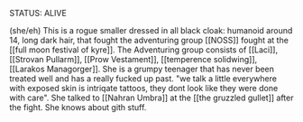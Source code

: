 STATUS: ALIVE

(she/eh) This is a rogue smaller dressed in all black cloak: humanoid around 14, long dark hair, that fought the adventuring group [[NOSS]] fought at the [[full moon festival of kyre]]. The Adventuring group consists of [[Laci]], [[Strovan Pullarm]], [[Prow Vestament]], [[temperence solidwing]], [[Larakos Managorger]]. She is a grumpy teenager that has never been treated well and has a really fucked up past. "we talk a little everywhere with exposed skin is intriqate tattoos, they dont look like they were done with care". She talked to [[Nahran Umbra]] at the [[the gruzzled gullet]] after the fight. She knows about gith stuff. 
